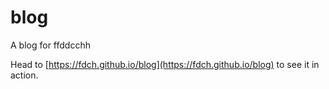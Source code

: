 # blog

A blog for ffddcchh

Head to [https://fdch.github.io/blog](https://fdch.github.io/blog) to see it in action.

